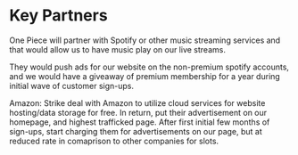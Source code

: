 # Key Partners
<p>One Piece will partner with Spotify or other music streaming services and that would allow us to have music play on our live streams.<p>
  They would push ads for our website on the non-premium spotify accounts, and we would have a giveaway of premium membership for a year during initial wave of customer sign-ups.
  <br>
  <p>Amazon: Strike deal with Amazon to utilize cloud services for website hosting/data storage for free. In return, put their advertisement on our homepage, and highest trafficked page. After first initial few months of sign-ups, start charging them for advertisements on our page, but at reduced rate in comaprison to other companies for slots.
